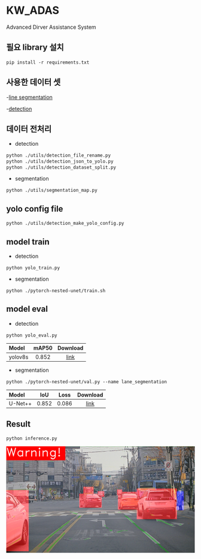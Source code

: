 # KW_ADAS
Advanced Dirver Assistance System

## 필요 library 설치
```
pip install -r requirements.txt
```

## 사용한 데이터 셋
-[line segmentation](https://www.kaggle.com/datasets/thomasfermi/lane-detection-for-carla-driving-simulator)

-[detection](https://aihub.or.kr/aihubdata/data/view.do?currMenu=115&topMenu=100&dataSetSn=195)

## 데이터 전처리
- detection
```
python ./utils/detection_file_rename.py
python ./utils/detection_json_to_yolo.py
python ./utils/detection_dataset_split.py
```

- segmentation
```
python ./utils/segmentation_map.py
```
## yolo config file
```
python ./utils/detection_make_yolo_config.py
```

## model train
- detection
```
python yolo_train.py
```

- segmentation
```
python ./pytorch-nested-unet/train.sh
```
## model eval
- detection
```
python yolo_eval.py
```
| Model                           |  mAP50  | Download |
|:------------------------------- |:-------:|:-------: |
| yolov8s                         |  0.852  |  [link](https://drive.google.com/file/d/1liJKX23sBA9Yc9giOI0AELqHrUt2u4IE/view?usp=sharing)   |

- segmentation
```
python ./pytorch-nested-unet/val.py --name lane_segmentation
```

| Model                           |   IoU   |  Loss   | Download |
|:------------------------------- |:-------:|:-------:|:-------:|
| U-Net++                         |  0.852  |  0.086  | [link](https://drive.google.com/file/d/1t1BCl6X3f7JM0YmZM_KWu6umWFPpwawJ/view?usp=sharing)  |

## Result
```
python inference.py
```

![Demo](./infer_result/20201125_0_0_00_0_0_1_front_0027701.png)
